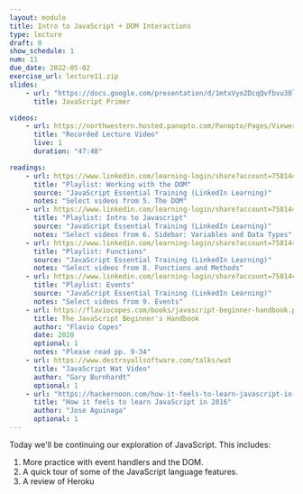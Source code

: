 ```yaml
---
layout: module
title: Intro to JavaScript + DOM Interactions
type: lecture
draft: 0
show_schedule: 1
num: 11
due_date: 2022-05-02
exercise_url: lecture11.zip
slides: 
    - url: "https://docs.google.com/presentation/d/1mtxVyo2DcqQvfbvu30lIGu4GjZm-x_jmPuApSi032Aw/edit?usp=sharing"
      title: JavaScript Primer

videos:
    - url: https://northwestern.hosted.panopto.com/Panopto/Pages/Viewer.aspx?id=96aff5ce-8ccb-44d9-b28b-ae8901293f36
      title: "Recorded Lecture Video"
      live: 1
      duration: "47:48"

readings:
    - url: https://www.linkedin.com/learning-login/share?account=75814418&forceAccount=false&redirect=https%3A%2F%2Fwww.linkedin.com%2Flearning%2Fcollections%2F6893817922595491840%3Ftrk%3Dshare_collection_url%26shareId%3D0NeVKp3mQHa7VVUrYfRxcQ%253D%253D
      title: "Playlist: Working with the DOM"
      source: "JavaScript Essential Training (LinkedIn Learning)"
      notes: "Select videos from 5. The DOM"
    - url: https://www.linkedin.com/learning-login/share?account=75814418&forceAccount=false&redirect=https%3A%2F%2Fwww.linkedin.com%2Flearning%2Fcollections%2F6893810278556135425%3Ftrk%3Dshare_collection_url%26shareId%3DEHJm2ZttTJOxS6ju3Qlamg%253D%253D
      title: "Playlist: Intro to Javascript"
      source: "JavaScript Essential Training (LinkedIn Learning)"
      notes: "Select videos from 6. Sidebar: Variables and Data Types"
    - url: https://www.linkedin.com/learning-login/share?account=75814418&forceAccount=false&redirect=https%3A%2F%2Fwww.linkedin.com%2Flearning%2Fcollections%2F6923735610826371072%3Ftrk%3Dshare_collection_url%26shareId%3DWFr9s0n%252FSWa4jtvZK3%252Fkig%253D%253D
      title: "Playlist: Functions"
      source: "JavaScript Essential Training (LinkedIn Learning)"
      notes: "Select videos from 8. Functions and Methods"
    - url: https://www.linkedin.com/learning-login/share?account=75814418&forceAccount=false&redirect=https%3A%2F%2Fwww.linkedin.com%2Flearning%2Fcollections%2F6923755054281732097%3Ftrk%3Dshare_collection_url%26shareId%3DxqjZxhxPSZys25m0Gto2KQ%253D%253D
      title: "Playlist: Events"
      source: "JavaScript Essential Training (LinkedIn Learning)"
      notes: "Select videos from 9. Events"
    - url: https://flaviocopes.com/books/javascript-beginner-handbook.pdf
      title: The JavaScript Beginner's Handbook
      author: "Flavio Copes"
      date: 2020
      optional: 1
      notes: "Please read pp. 9-34"
    - url: https://www.destroyallsoftware.com/talks/wat
      title: "JavaScript Wat Video"
      author: "Gary Burnhardt" 
      optional: 1
    - url: "https://hackernoon.com/how-it-feels-to-learn-javascript-in-2016-d3a717dd577f"
      title: "How it feels to learn JavaScript in 2016"
      author: "Jose Aguinaga" 
      optional: 1
---
```


Today we'll be continuing our exploration of JavaScript. This includes:

1. More practice with event handlers and the DOM. 
2. A quick tour of some of the JavaScript language features.
3. A review of Heroku